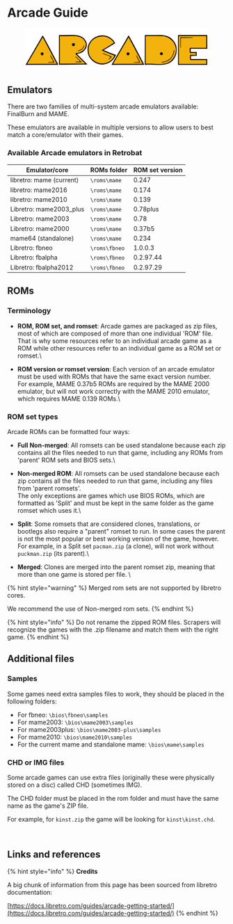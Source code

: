 # Arcade Guide

<figure><img src="https://raw.githubusercontent.com/fabricecaruso/es-theme-carbon/52ff37c9e265587d006945a2ba695b5a962b3a3d/art/logos/arcade.svg" alt=""><figcaption></figcaption></figure>

## Emulators

There are two families of multi-system arcade emulators available: FinalBurn and MAME.&#x20;

These emulators are available in multiple versions to allow users to best match a core/emulator with their games.&#x20;



### Available Arcade emulators in Retrobat

| Emulator/core            | ROMs folder   | ROM set version |
| ------------------------ | ------------- | --------------- |
| libretro: mame (current) | `\roms\mame`  | 0.247           |
| libretro: mame2016       | `\roms\mame`  | 0.174           |
| libretro: mame2010       | `\roms\mame`  | 0.139           |
| Libretro: mame2003\_plus | `\roms\mame`  | 0.78plus        |
| Libretro: mame2003       | `\roms\mame`  | 0.78            |
| Libretro: mame2000       | `\roms\mame`  | 0.37b5          |
| mame64 (standalone)      | `\roms\mame`  | 0.234           |
| Libretro: fbneo          | `\roms\fbneo` | 1.0.0.3         |
| Libretro: fbalpha        | `\roms\fbneo` | 0.2.97.44       |
| Libretro: fbalpha2012    | `\roms\fbneo` | 0.2.97.29       |

## ROMs

### Terminology

* **ROM, ROM set, and romset**: Arcade games are packaged as zip files, most of which are composed of more than one individual 'ROM' file. \
  That is why some resources refer to an individual arcade game as a ROM while other resources refer to an individual game as a ROM set or romset.\

* **ROM version or romset version**: Each version of an arcade emulator must be used with ROMs that have the same exact version number. \
  For example, MAME 0.37b5 ROMs are required by the MAME 2000 emulator, but will not work correctly with the MAME 2010 emulator, which requires MAME 0.139 ROMs.\


### ROM set types

Arcade ROMs can be formatted four ways:

* **Full Non-merged**: All romsets can be used standalone because each zip contains all the files needed to run that game, including any ROMs from 'parent' ROM sets and BIOS sets.\

* **Non-merged ROM**: All romsets can be used standalone because each zip contains all the files needed to run that game, including any files from 'parent romsets'. \
  The only exceptions are games which use BIOS ROMs, which are formatted as 'Split' and must be kept in the same folder as the game romset which uses it.\

* **Split**: Some romsets that are considered clones, translations, or bootlegs also require a "parent" romset to run. In some cases the parent is not the most popular or best working version of the game, however. \
  For example, in a Split set `pacman.zip` (a clone), will not work without `puckman.zip` (its parent).\

* **Merged**: Clones are merged into the parent romset zip, meaning that more than one game is stored per file. \


{% hint style="warning" %}
Merged rom sets are not supported by libretro cores.&#x20;

We recommend the use of Non-merged rom sets.
{% endhint %}

{% hint style="info" %}
Do not rename the zipped ROM files. Scrapers will recognize the games with the .zip filename and match them with the right game.
{% endhint %}

## Additional files

### Samples

Some games need extra samples files to work, they should be placed in the following folders:

* For fbneo: `\bios\fbneo\samples`
* For mame2003: `\bios\mame2003\samples`
* For mame2003plus: `\bios\mame2003-plus\samples`
* For mame2010: `\bios\mame2010\samples`
* For the current mame and standalone mame: `\bios\mame\samples`

### CHD or IMG files

Some arcade games can use extra files (originally these were physically stored on a disc) called CHD (sometimes IMG).&#x20;

The CHD folder must be placed in the rom folder and must have the same name as the game's ZIP file.&#x20;

For example, for `kinst.zip` the game will be looking for `kinst\kinst.chd`.

<figure><img src="https://i.imgur.com/xl9iImN.png" alt=""><figcaption></figcaption></figure>

## Links and references

{% hint style="info" %}
**Credits**

A big chunk of information from this page has been sourced from libretro documentation:

[https://docs.libretro.com/guides/arcade-getting-started/](https://docs.libretro.com/guides/arcade-getting-started/)
{% endhint %}
